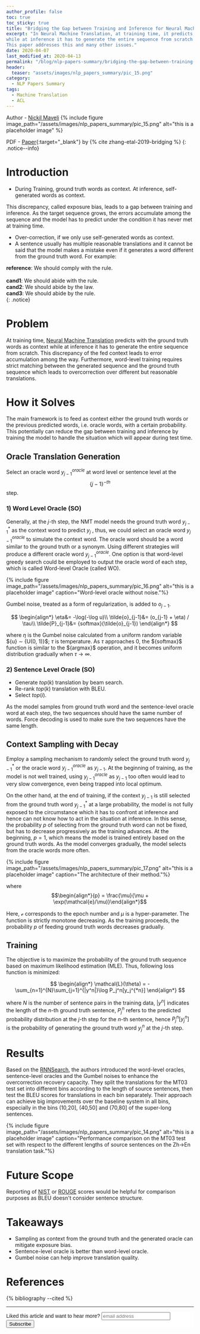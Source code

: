 ```yaml
---
author_profile: false
toc: true
toc_sticky: true
title: "Bridging the Gap between Training and Inference for Neural Machine Translation"
excerpt: "In Neural Machine Translation, at training time, it predicts with the ground truth words as context 
while at inference it has to generate the entire sequence from scratch. This discrepancy of the fed context leads to error accumulation among the way.
This paper addresses this and many other issues."
date: 2020-04-07
last_modified_at: 2020-04-13
permalink: "/blog/nlp-papers-summary/bridging-the-gap-between-training-and-inference-for-neural-machine-translation/"
header:
  teaser: "assets/images/nlp_papers_summary/pic_15.png"
category: 
  - NLP Papers Summary
tags:
  - Machine Translation
  - ACL    
---
```

Author - [Nickil Maveli](/)
{% include figure image_path="/assets/images/nlp_papers_summary/pic_15.png"
 alt="this is a placeholder image" %}

PDF - [Paper](https://www.aclweb.org/anthology/P19-1426.pdf){:target="_blank"} by {% cite zhang-etal-2019-bridging %}
{: .notice--info}
 
# Introduction
* During Training, ground truth words as context. At inference, self-generated words as context.

This discrepancy, called exposure bias, leads to a gap between training and inference. As
the target sequence grows, the errors accumulate among the sequence and the model has to predict
under the condition it has never met at training time.
* Over-correction, if we only use self-generated words as context.
* A sentence usually has multiple reasonable translations and it cannot be said that the model makes a
mistake even if it generates a word different from the ground truth word.
For example:

**reference**: We should comply with the rule.<br><br>
**cand1**: We should abide with the rule.<br>
**cand2**: We should abide by the law.<br>
**cand3**: We should abide by the rule.<br>
{: .notice}

# Problem
At training time, [Neural Machine Translation](https://arxiv.org/abs/1409.0473) predicts with the ground truth words as context while at inference 
it has to generate the entire sequence from scratch. This discrepancy of the fed context 
leads to error accumulation among the way. Furthermore, word-level training requires strict matching 
between the generated sequence and the ground truth sequence which leads to overcorrection over 
different but reasonable translations.

# How it Solves
The main framework is to feed as context either the ground truth words 
or the previous predicted words, i.e. oracle words, with a certain probability. This potentially
can reduce the gap between training and inference by training the model to handle the situation which
will appear during test time.

## Oracle Translation Generation
Select an oracle word $y_{j−1}^{oracle}$ at word level or sentence level at the $$\{j−1\}^{-th}$$ step.
### 1) Word Level Oracle (SO)
Generally, at the $j$-th step, the NMT model needs the ground truth word $y_{j−1}^*$ 
as the context word to predict $y_j$ , thus, we could select an oracle word 
$y_{j−1}^{oracle}$ to simulate the context word. The oracle word should be a word similar 
to the ground truth or a synonym. Using different strategies will produce a different oracle word 
$y_{j−1}^{oracle}$. One option is that word-level greedy search could be employed to output the 
oracle word of each step, which is called Word-level Oracle (called WO).
 
{% include figure image_path="/assets/images/nlp_papers_summary/pic_16.png"
 alt="this is a placeholder image" 
 caption="Word-level oracle without noise."%}
 
Gumbel noise, treated as a form of regularization, is added to $o_{j−1}$.

$$
\begin{align*}
\eta&= -\log(-\log u)\\
\tilde{o}_{j-1}&= (o_{j-1} + \eta) / \tau\\
\tilde{P}_{j-1}&= {softmax}(\tilde{o}_{j-1})
\end{align*}
$$

where $\eta$ is the Gumbel noise calculated from a uniform random variable $\{u} ∼ \{U(0, 1)}$; $\tau$ is temperature.
As $\tau$ approaches 0, the $\{softmax}$ function is similar to the $\{argmax}$ operation, and it becomes uniform distribution 
gradually when $\tau$ $\rightarrow$ $\infty$.

### 2) Sentence Level Oracle (SO)
  * Generate $top(k)$ translation by beam search.
  * Re-rank $top(k)$ translation with BLEU.
  * Select $top(i)$.
  
As the model samples from ground truth word and the sentence-level oracle word at each step, the
two sequences should have the same number of words. Force decoding is used 
to make sure the two sequences have the same length. 

## Context Sampling with Decay  
Employ a sampling mechanism to randomly select the ground truth word $y_{j-1}^*$ 
or the oracle word $y_{j−1}^{oracle}$ as $y_{j−1}$. At the beginning of training, 
as the model is not well trained, using $y_{j−1}^{oracle}$ as $y_{j−1}$ too often
would lead to very slow convergence, even being trapped into local optimum. 

On the other hand, at the end of training, if the context $y_{j−1}$ is still selected 
from the ground truth word $y_{j-1}^{*}$ at a large probability, the model is not fully exposed 
to the circumstance which it has to confront at inference and hence can not know how to 
act in the situation at inference. In this sense, the probability $p$ of selecting from the 
ground truth word can not be fixed, but has to decrease progressively as the training advances. 
At the beginning, $p=1$, which means the model is trained entirely based on the ground truth words. 
As the model converges gradually, the model selects from the oracle words more often. 
  
{% include figure image_path="/assets/images/nlp_papers_summary/pic_17.png"
 alt="this is a placeholder image"
 caption="The architecture of their method."%}
 
where $$\begin{align*}{p} = \frac{\mu}{\mu + \exp(\mathcal{e}/\mu)}\end{align*}$$

Here, $\mathcal{e}$ corresponds to the epoch number and $\mu$ is a hyper-parameter. The function is
strictly monotone decreasing. As the training proceeds, the probability $p$ of feeding ground truth
words decreases gradually.
   
## Training
The objective is to maximize the probability of the ground truth sequence based on maximum likelihood estimation (MLE).
Thus, following loss function is minimized:

$$
\begin{align*}
    \mathcal{L}(\theta) = -\sum_{n=1}^{N}\sum_{j=1}^{|y^n|}\log P_j^n[y_j^{*n}]
\end{align*}
$$

where ${N}$ is the number of sentence pairs in the training data, $|y^n|$ indicates the length 
of the ${n}$-th ground truth sentence, $P_j^n$ refers to the predicted probability distribution at the ${j}$-th 
step for the ${n}$-th sentence, hence $P_j^n[y_j^n]$ is the probability of generating the 
ground truth word $y_j^n$ at the ${j}$-th step.

# Results
Based on the [RNNSearch](https://arxiv.org/pdf/1409.0473.pdf), the authors introduced the word-level oracles, sentence-level oracles and the 
Gumbel noises to enhance the overcorrection recovery capacity. They split the translations for the MT03 test
set into different bins according to the length of source sentences, then test the BLEU scores for
translations in each bin separately. Their approach can achieve big improvements over the baseline system in all
bins, especially in the bins (10,20], (40,50] and (70,80] of the super-long sentences.

{% include figure image_path="/assets/images/nlp_papers_summary/pic_14.png"
 alt="this is a placeholder image" 
 caption="Performance comparison on the MT03 test set with respect to the different lengths of 
 source sentences on the Zh→En translation task."%}
 
# Future Scope
Reporting of [NIST](http://www.mt-archive.info/HLT-2002-Doddington.pdf) or [ROUGE](http://www.aclweb.org/anthology/N03-1020) 
scores would be helpful for comparison purposes as BLEU doesn't consider sentence structure. 

# Takeaways
* Sampling as context from the ground truth and the generated oracle can mitigate exposure bias. 
* Sentence-level oracle is better than word-level oracle.
* Gumbel noise can help improve translation quality.

# References
{% bibliography --cited %}

---
<!-- Begin Mailchimp Signup Form -->
<link href="//cdn-images.mailchimp.com/embedcode/horizontal-slim-10_7.css" rel="stylesheet" type="text/css">
<style type="text/css">
	#mc_embed_signup{background:#fff; clear:left; font:14px Helvetica,Arial,sans-serif; width:100%;}
	/* Add your own Mailchimp form style overrides in your site stylesheet or in this style block.
	   We recommend moving this block and the preceding CSS link to the HEAD of your HTML file. */
</style>
<div id="mc_embed_signup">
<form action="https://github.us19.list-manage.com/subscribe/post?u=011e5e92fe856b3d318b414ad&amp;id=f8ae890e5c" method="post" id="mc-embedded-subscribe-form" name="mc-embedded-subscribe-form" class="validate" target="_blank" novalidate>
    <div id="mc_embed_signup_scroll">
	<label for="mce-EMAIL">Liked this article and want to hear more?</label>
	<input type="email" value="" name="EMAIL" class="email" id="mce-EMAIL" placeholder="email address" required>
    <!-- real people should not fill this in and expect good things - do not remove this or risk form bot signups-->
    <div style="position: absolute; left: -5000px;" aria-hidden="true"><input type="text" name="b_92fe86c389878585bc87837e8_50543deff9" tabindex="-1" value=""></div>
    <div class="clear"><input type="submit" value="Subscribe" name="subscribe" id="mc-embedded-subscribe" class="button"></div>
    </div>
</form>
</div>
<!--End mc_embed_signup-->